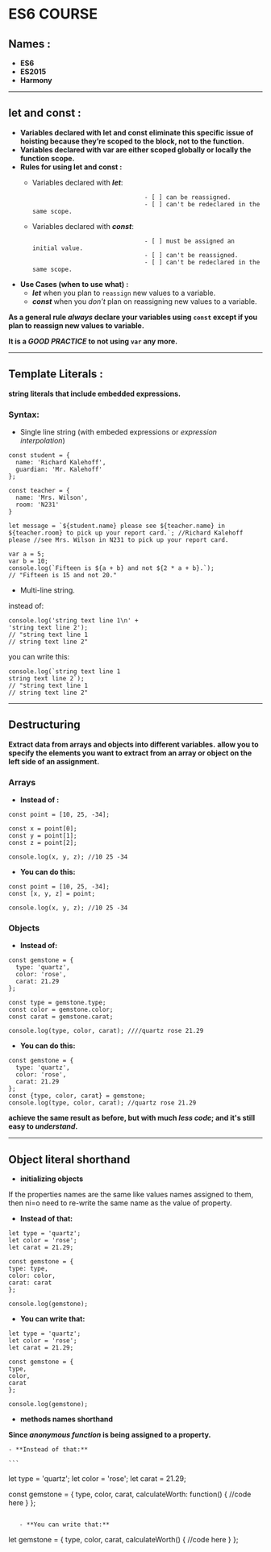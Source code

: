 # **ES6 COURSE**

## **Names :**
- **ES6**
- **ES2015**
- **Harmony**

-----------------------------------------------------------------------------------------

## **let and const :**
- **Variables declared with let and const eliminate this specific issue of hoisting because they’re scoped to the block, not to the function.**
- **Variables declared with var are either scoped globally or locally the function scope.**
- **Rules for using let and const :**
    - Variables declared with **_let_**:
    
                                         - [ ] can be reassigned.                    
                                         - [ ] can't be redeclared in the same scope. 
    - Variables declared with **_const_**:
    
                                         - [ ] must be assigned an initial value.
                                         - [ ] can't be reassigned.
                                         - [ ] can't be redeclared in the same scope.

- **Use Cases (when to use what) :**
    - **_let_**  when you plan to `reassign` new values to a variable.
    - **_const_**  when you _don’t_ plan on reassigning new values to a variable.
    
**As a general rule _always_ declare your variables using `const` except if you plan to reassign new values to variable.**

**It is a _GOOD PRACTICE_ to not using `var` any more.**

----------------------------------------------------------------------------------------

## **Template Literals :**

**string literals that include embedded expressions.**

### Syntax:

- Single line string (with embeded expressions or _expression interpolation_)
```
const student = {
  name: 'Richard Kalehoff',
  guardian: 'Mr. Kalehoff'
};

const teacher = {
  name: 'Mrs. Wilson',
  room: 'N231'
}

let message = `${student.name} please see ${teacher.name} in ${teacher.room} to pick up your report card.`; //Richard Kalehoff please //see Mrs. Wilson in N231 to pick up your report card.
```
```
var a = 5;
var b = 10;
console.log(`Fifteen is ${a + b} and not ${2 * a + b}.`);
// "Fifteen is 15 and not 20."
```
- Multi-line string.

instead of:
```
console.log('string text line 1\n' +
'string text line 2');
// "string text line 1
// string text line 2"
```
you can write this:
```
console.log(`string text line 1
string text line 2`);
// "string text line 1
// string text line 2"
```


-----------------------------------------------------------------------------

## **Destructuring**

**Extract data from arrays and objects into different variables.**
**allow you to specify the elements you want to extract from an array or object on the left side of an assignment.**

### **Arrays**

- **Instead of :**

```
const point = [10, 25, -34];

const x = point[0];
const y = point[1];
const z = point[2];

console.log(x, y, z); //10 25 -34
```

- **You can do this:**

```
const point = [10, 25, -34];
const [x, y, z] = point;

console.log(x, y, z); //10 25 -34
```

### **Objects**

- **Instead of:**

```
const gemstone = {
  type: 'quartz',
  color: 'rose',
  carat: 21.29
};

const type = gemstone.type;
const color = gemstone.color;
const carat = gemstone.carat;

console.log(type, color, carat); ////quartz rose 21.29
```

- **You can do this:**

```
const gemstone = {
  type: 'quartz',
  color: 'rose',
  carat: 21.29
};
const {type, color, carat} = gemstone;
console.log(type, color, carat); //quartz rose 21.29
```
**achieve the same result as before, but with much _less code_; and it's still easy to _understand_.**


--------------------------------

## **Object literal shorthand**

- **initializing objects**

If the properties names are the same like values names assigned to them, then ni=o need to re-write the same name as the value of property.

   - **Instead of that:**
   
   ```
let type = 'quartz';
let color = 'rose';
let carat = 21.29;

const gemstone = {
  type: type,
  color: color,
  carat: carat
};

console.log(gemstone);
```

   - **You can write that:**
   
   ```
let type = 'quartz';
let color = 'rose';
let carat = 21.29;

const gemstone = {
  type,
  color,
  carat
};

console.log(gemstone);
```

- **methods names shorthand**

**Since _anonymous function_ is being assigned to a property.**

    - **Instead of that:**
    
    ```
let type = 'quartz';
let color = 'rose';
let carat = 21.29;

const gemstone = {
  type,
  color,
  carat,
  calculateWorth: function() {
    //code here
  }
};
```

   - **You can write that:**

```
let gemstone = {
  type,
  color,
  carat,
  calculateWorth() { //code here }
};
```

    

